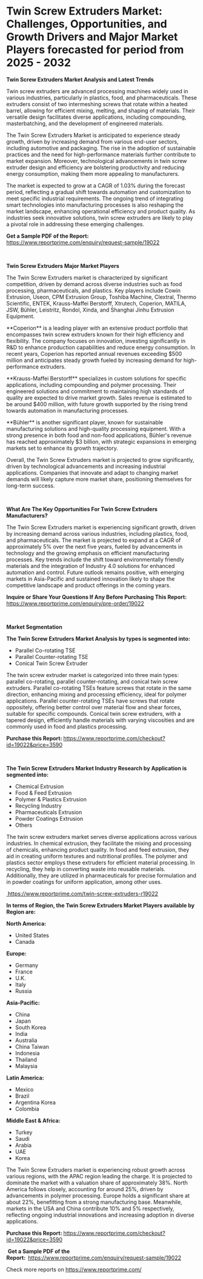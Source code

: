 <p><h1>Twin Screw Extruders Market: Challenges, Opportunities, and Growth Drivers and Major Market Players forecasted for period from 2025 - 2032</h1></p><p><strong>Twin Screw Extruders Market Analysis and Latest Trends</strong></p>
<p><p>Twin screw extruders are advanced processing machines widely used in various industries, particularly in plastics, food, and pharmaceuticals. These extruders consist of two intermeshing screws that rotate within a heated barrel, allowing for efficient mixing, melting, and shaping of materials. Their versatile design facilitates diverse applications, including compounding, masterbatching, and the development of engineered materials. </p><p>The Twin Screw Extruders Market is anticipated to experience steady growth, driven by increasing demand from various end-user sectors, including automotive and packaging. The rise in the adoption of sustainable practices and the need for high-performance materials further contribute to market expansion. Moreover, technological advancements in twin screw extruder design and efficiency are bolstering productivity and reducing energy consumption, making them more appealing to manufacturers.</p><p>The market is expected to grow at a CAGR of 1.03% during the forecast period, reflecting a gradual shift towards automation and customization to meet specific industrial requirements. The ongoing trend of integrating smart technologies into manufacturing processes is also reshaping the market landscape, enhancing operational efficiency and product quality. As industries seek innovative solutions, twin screw extruders are likely to play a pivotal role in addressing these emerging challenges.</p></p>
<p><strong>Get a Sample PDF of the Report:&nbsp;</strong> <a href="https://www.reportprime.com/enquiry/request-sample/19022?utm_campaign=2383&utm_medium=2&utm_source=Github&utm_content=ia&utm_term=19032025&utm_id=twin-screw-extruders">https://www.reportprime.com/enquiry/request-sample/19022</a></p>
<p>&nbsp;</p>
<p><strong>Twin Screw Extruders Major Market Players</strong></p>
<p><p>The Twin Screw Extruders market is characterized by significant competition, driven by demand across diverse industries such as food processing, pharmaceuticals, and plastics. Key players include Cowin Extrusion, Useon, CPM Extrusion Group, Toshiba Machine, Clextral, Thermo Scientific, ENTEK, Krauss-Maffei Berstorff, Xtrutech, Coperion, MATILA, JSW, Bühler, Leistritz, Rondol, Xinda, and Shanghai Jinhu Extrusion Equipment.</p><p>**Coperion** is a leading player with an extensive product portfolio that encompasses twin screw extruders known for their high efficiency and flexibility. The company focuses on innovation, investing significantly in R&D to enhance production capabilities and reduce energy consumption. In recent years, Coperion has reported annual revenues exceeding $500 million and anticipates steady growth fueled by increasing demand for high-performance extruders.</p><p>**Krauss-Maffei Berstorff** specializes in custom solutions for specific applications, including compounding and polymer processing. Their engineered solutions and commitment to maintaining high standards of quality are expected to drive market growth. Sales revenue is estimated to be around $400 million, with future growth supported by the rising trend towards automation in manufacturing processes.</p><p>**Bühler** is another significant player, known for sustainable manufacturing solutions and high-quality processing equipment. With a strong presence in both food and non-food applications, Bühler's revenue has reached approximately $3 billion, with strategic expansions in emerging markets set to enhance its growth trajectory.</p><p>Overall, the Twin Screw Extruders market is projected to grow significantly, driven by technological advancements and increasing industrial applications. Companies that innovate and adapt to changing market demands will likely capture more market share, positioning themselves for long-term success.</p></p>
<p>&nbsp;</p>
<p><strong>What Are The Key Opportunities For Twin Screw Extruders Manufacturers?</strong></p>
<p><p>The Twin Screw Extruders market is experiencing significant growth, driven by increasing demand across various industries, including plastics, food, and pharmaceuticals. The market is projected to expand at a CAGR of approximately 5% over the next five years, fueled by advancements in technology and the growing emphasis on efficient manufacturing processes. Key trends include the shift toward environmentally friendly materials and the integration of Industry 4.0 solutions for enhanced automation and control. Future outlook remains positive, with emerging markets in Asia-Pacific and sustained innovation likely to shape the competitive landscape and product offerings in the coming years.</p></p>
<p><strong>Inquire or Share Your Questions If Any Before Purchasing This Report:</strong> <a href="https://www.reportprime.com/enquiry/pre-order/19022?utm_campaign=2383&utm_medium=2&utm_source=Github&utm_content=ia&utm_term=19032025&utm_id=twin-screw-extruders">https://www.reportprime.com/enquiry/pre-order/19022</a></p>
<p>&nbsp;</p>
<p><strong>Market Segmentation</strong></p>
<p><strong>The Twin Screw Extruders Market Analysis by types is segmented into:</strong></p>
<p><ul><li>Parallel Co-rotating TSE</li><li>Parallel Counter-rotating TSE</li><li>Conical Twin Screw Extruder</li></ul></p>
<p><p>The twin screw extruder market is categorized into three main types: parallel co-rotating, parallel counter-rotating, and conical twin screw extruders. Parallel co-rotating TSEs feature screws that rotate in the same direction, enhancing mixing and processing efficiency, ideal for polymer applications. Parallel counter-rotating TSEs have screws that rotate oppositely, offering better control over material flow and shear forces, suitable for specific compounds. Conical twin screw extruders, with a tapered design, efficiently handle materials with varying viscosities and are commonly used in food and plastics processing.</p></p>
<p><strong>Purchase this Report:&nbsp;</strong><a href="https://www.reportprime.com/checkout?id=19022&price=3590&utm_campaign=2383&utm_medium=2&utm_source=Github&utm_content=ia&utm_term=19032025&utm_id=twin-screw-extruders">https://www.reportprime.com/checkout?id=19022&price=3590</a></p>
<p>&nbsp;</p>
<p><strong>The Twin Screw Extruders Market Industry Research by Application is segmented into:</strong></p>
<p><ul><li>Chemical Extrusion</li><li>Food & Feed Extrusion</li><li>Polymer & Plastics Extrusion</li><li>Recycling Industry</li><li>Pharmaceuticals Extrusion</li><li>Powder Coatings Extrusion</li><li>Others</li></ul></p>
<p><p>The twin screw extruders market serves diverse applications across various industries. In chemical extrusion, they facilitate the mixing and processing of chemicals, enhancing product quality. In food and feed extrusion, they aid in creating uniform textures and nutritional profiles. The polymer and plastics sector employs these extruders for efficient material processing. In recycling, they help in converting waste into reusable materials. Additionally, they are utilized in pharmaceuticals for precise formulation and in powder coatings for uniform application, among other uses.</p></p>
<p><a href="https://www.reportprime.com/twin-screw-extruders-r19022?utm_campaign=2383&utm_medium=2&utm_source=Github&utm_content=ia&utm_term=19032025&utm_id=twin-screw-extruders">&nbsp;https://www.reportprime.com/twin-screw-extruders-r19022</a></p>
<p><strong>In terms of Region, the Twin Screw Extruders Market Players available by Region are:</strong></p>
<p>
    <p> <strong> North America: </strong>
        <ul>
            <li>United States</li>
            <li>Canada</li>
        </ul>
        </p> 
    <p> <strong> Europe: </strong>
        <ul>
            <li>Germany</li>
            <li>France</li>
            <li>U.K.</li>
            <li>Italy</li>
            <li>Russia</li>
        </ul>
        </p> 
    <p> <strong> Asia-Pacific: </strong>
        <ul>
            <li>China</li>
            <li>Japan</li>
            <li>South Korea</li>
            <li>India</li>
            <li>Australia</li>
            <li>China Taiwan</li>
            <li>Indonesia</li>
            <li>Thailand</li>
            <li>Malaysia</li>
        </ul>
        </p> 
    <p> <strong> Latin America: </strong>
        <ul>
            <li>Mexico</li>
            <li>Brazil</li>
            <li>Argentina Korea</li>
            <li>Colombia</li>
        </ul>
        </p> 
    <p> <strong> Middle East & Africa: </strong>
        <ul>
            <li>Turkey</li>
            <li>Saudi</li>
            <li>Arabia</li>
            <li>UAE</li>
            <li>Korea</li>
        </ul>
    </p>
    </p>
<p><p>The Twin Screw Extruders market is experiencing robust growth across various regions, with the APAC region leading the charge. It is projected to dominate the market with a valuation share of approximately 38%. North America follows closely, accounting for around 25%, driven by advancements in polymer processing. Europe holds a significant share at about 22%, benefitting from a strong manufacturing base. Meanwhile, markets in the USA and China contribute 10% and 5% respectively, reflecting ongoing industrial innovations and increasing adoption in diverse applications.</p></p>
<p><strong>Purchase this Report: </strong><a href="https://www.reportprime.com/checkout?id=19022&price=3590&utm_campaign=2383&utm_medium=2&utm_source=Github&utm_content=ia&utm_term=19032025&utm_id=twin-screw-extruders">https://www.reportprime.com/checkout?id=19022&price=3590</a></p>
<p>&nbsp;<strong>Get a Sample PDF of the Report:&nbsp;&nbsp;</strong><a href="https://www.reportprime.com/enquiry/request-sample/19022?utm_campaign=2383&utm_medium=2&utm_source=Github&utm_content=ia&utm_term=19032025&utm_id=twin-screw-extruders">https://www.reportprime.com/enquiry/request-sample/19022</a></p>
<p><strong></strong></p>
<p>Check more reports on <a href="https://www.reportprime.com/?utm_campaign=2383&utm_medium=2&utm_source=Github&utm_content=ia&utm_term=19032025&utm_id=twin-screw-extruders">https://www.reportprime.com/</a></p>